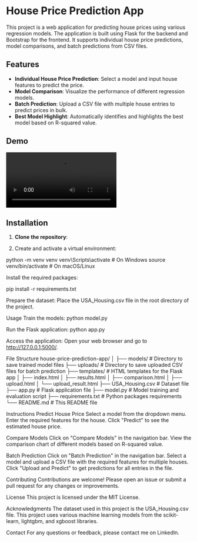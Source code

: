 # House Price Prediction App

This project is a web application for predicting house prices using various regression models. The application is built using Flask for the backend and Bootstrap for the frontend. It supports individual house price predictions, model comparisons, and batch predictions from CSV files.

## Features

- **Individual House Price Prediction**: Select a model and input house features to predict the price.
- **Model Comparison**: Visualize the performance of different regression models.
- **Batch Prediction**: Upload a CSV file with multiple house entries to predict prices in bulk.
- **Best Model Highlight**: Automatically identifies and highlights the best model based on R-squared value.

## Demo

![](demo.mp4)

## Installation

1. **Clone the repository**:
   
2. Create and activate a virtual environment:

python -m venv venv 
venv\Scripts\activate # On Windows
source venv/bin/activate # On macOS/Linux

Install the required packages:

pip install -r requirements.txt

Prepare the dataset:
Place the USA_Housing.csv file in the root directory of the project.

Usage
Train the models:
python model.py

Run the Flask application:
python app.py

Access the application:
Open your web browser and go to http://127.0.0.1:5000/.

File Structure
house-price-prediction-app/
│
├── models/                     # Directory to save trained model files
├── uploads/                    # Directory to save uploaded CSV files for batch prediction
├── templates/                  # HTML templates for the Flask app
│   ├── index.html
│   ├── results.html
│   ├── comparison.html
│   ├── upload.html
│   └── upload_result.html
├── USA_Housing.csv             # Dataset file
├── app.py                      # Flask application file
├── model.py                    # Model training and evaluation script
├── requirements.txt            # Python packages requirements
└── README.md                   # This README file

Instructions
Predict House Price
Select a model from the dropdown menu.
Enter the required features for the house.
Click "Predict" to see the estimated house price.

Compare Models
Click on "Compare Models" in the navigation bar.
View the comparison chart of different models based on R-squared value.

Batch Prediction
Click on "Batch Prediction" in the navigation bar.
Select a model and upload a CSV file with the required features for multiple houses.
Click "Upload and Predict" to get predictions for all entries in the file.

Contributing
Contributions are welcome! Please open an issue or submit a pull request for any changes or improvements.

License
This project is licensed under the MIT License.

Acknowledgments
The dataset used in this project is the USA_Housing.csv file.
This project uses various machine learning models from the scikit-learn, lightgbm, and xgboost libraries.

Contact
For any questions or feedback, please contact me on LinkedIn.
